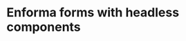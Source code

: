 # Enforma forms with headless components

<!-- 
This page should provide:
1. Complete working examples of an Enforma form
2. Form comes with a schema
3. Some fields are rendered based on the props present in the schema
4. Some fields get their props passed directly
5. Some fields use the HeadlessField component 
6. Show validation errors
7. Submit handling (alert a message on valid form)


Page should provide not just code but a working example. 
Component file will be in ./components/MixedFormExample.vue
-->